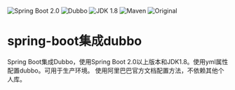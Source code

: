 ![Spring Boot 2.0](https://img.shields.io/badge/Spring%20Boot-2.0-brightgreen.svg)
![Dubbo](https://img.shields.io/badge/Alibaba%20Dubbo-2.6.5-orange.svg)
![JDK 1.8](https://img.shields.io/badge/JDK-1.8-brightgreen.svg)
![Maven](https://img.shields.io/badge/Maven-3.5.0-yellowgreen.svg)
![Original](https://img.shields.io/badge/Original-yushouling-blue.svg)

# spring-boot集成dubbo

Spring Boot集成Dubbo，使用Spring Boot 2.0以上版本和JDK1.8。使用yml属性配置dubbo。可用于生产环境。
使用阿里巴巴官方文档配置方法，不依赖其他个人库。

